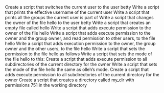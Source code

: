 Create a script that switches the current user to the user betty
Write a script that prints the effective username of the current user
Write a script that prints all the groups the current user is part of
Write a script that changes the owner of the file hello to the user betty
Write a script that creates an empty file called hello
Write a script that adds execute permission to the owner of the file hello
Write a script that adds execute permission to the owner and the group owner, and read permission to other users, to the file hello
Write a script that adds execution permission to the owner, the group owner and the other users, to the file hello
Write a script that sets the permission to the file hello as follows
Write a script that sets the mode of the file hello to this:
Create a script that adds execute permission to all subdirectories of the current directory for the owner
Write a script that sets the mode of the file hello the same as olleh’s mode.
Create a script that adds execute permission to all subdirectories of the current directory for the owner
Create a script that creates a directory called my_dir with permissions 751 in the working directory
